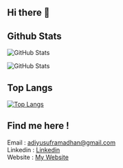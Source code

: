 ## Hi there 👋

<!--
**adiysfr/adiysfr** is a ✨ _special_ ✨ repository because its `README.md` (this file) appears on your GitHub profile.

Here are some ideas to get you started:

- 🔭 I’m currently working on ...
- 🌱 I’m currently learning ...
- 👯 I’m looking to collaborate on ...
- 🤔 I’m looking for help with ...
- 💬 Ask me about ...
- 📫 How to reach me: ...
- 😄 Pronouns: ...
- ⚡ Fun fact: ...
-->

## Github Stats
![GitHub Stats](https://github-readme-stats.vercel.app/api?username=adiysfr&theme=radical)

![GitHub Stats](https://github-readme-stats.vercel.app/api?username=DhiveX&theme=radical)

## Top Langs
[![Top Langs](https://github-readme-stats.vercel.app/api/top-langs/?username=adiysfr&layout=compact)](https://github.com/adiysfr/adiysfr)

## Find me here !
Email : [adiyusuframadhan@gmail.com](mailto:adiyusuframadhan@gmail.com)<br />
Linkedin : [Linkedin](https://www.linkedin.com/in/adi-yusuf-ramadhan-63994a140/)<br />
Website : [My Website](https://adiysfr.herokuapp.com)
